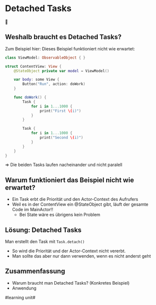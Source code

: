 # Detached Tasks
📎
## Weshalb braucht es Detached Tasks?

Zum Beispiel hier: Dieses Beispiel funktioniert nicht wie erwartet:

```swift
class ViewModel: ObservableObject { }

struct ContentView: View {
    @StateObject private var model = ViewModel()

    var body: some View {
        Button("Run", action: doWork)
    }

    func doWork() {
        Task {
            for i in 1...1000 {
                print("First \(i)")
            }
        }

        Task {
            for i in 1...1000 {
                print("Second \(i)")
            }
        }
    }
}
```

=\> Die beiden Tasks laufen nacheinander und nicht paralell

## Warum funktioniert das Beispiel nicht wie erwartet?

- Ein Task erbt die Priorität und den Actor-Context des Aufrufers
- Weil es in der ContentView ein @StateObject gibt, läuft der gesamte Code im MainActor!!
	- Bei State wäre es übrigens kein Problem


## Lösung: Detached Tasks

Man erstellt den Task mit `Task.detach()`

- So wird die Priorität und der Actor-Context nicht vererbt.
- Man sollte das aber nur dann verwenden, wenn es nicht anderst geht

## Zusammenfassung
- Warum braucht man Detached Tasks? (Konkretes Beispiel)
- Anwendung

#learning unit#
